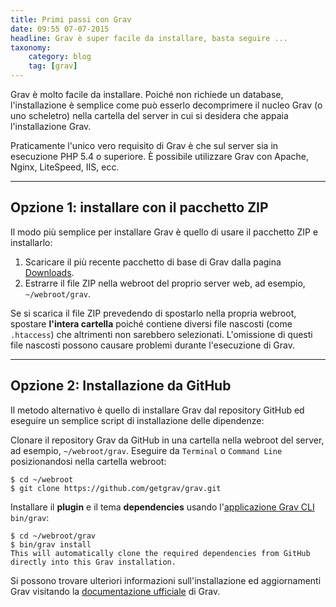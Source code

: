 ```yaml
---
title: Primi passi con Grav
date: 09:55 07-07-2015
headline: Grav è super facile da installare, basta seguire ...
taxonomy:
    category: blog
    tag: [grav]
---
```


Grav è molto facile da installare. Poiché non richiede un database, l'installazione è semplice come può esserlo decomprimere il nucleo Grav (o uno scheletro) nella cartella del server in cui si desidera che appaia l'installazione Grav.

Praticamente l'unico vero requisito di Grav è che sul server sia in esecuzione PHP 5.4 o superiore. È possibile utilizzare Grav con Apache, Nginx, LiteSpeed, IIS, ecc.

---

## Opzione 1: installare con il pacchetto ZIP

Il modo più semplice per installare Grav è quello di usare il pacchetto ZIP e installarlo:

1. Scaricare il più recente pacchetto di base di Grav dalla pagina [Downloads](http://getgrav.org/downloads).
2. Estrarre il file ZIP nella webroot del proprio server web, ad esempio, `~/webroot/grav`.

Se si scarica il file ZIP prevedendo di spostarlo nella propria webroot, spostare **l'intera cartella** poiché contiene diversi file nascosti (come `.htaccess`) che altrimenti non sarebbero selezionati. L'omissione di questi file nascosti possono causare problemi durante l'esecuzione di Grav.

---

## Opzione 2: Installazione da GitHub

Il metodo alternativo è quello di installare Grav dal repository GitHub ed eseguire un semplice script di installazione delle dipendenze:

Clonare il repository Grav da GitHub in una cartella nella webroot del server, ad esempio, `~/webroot/grav`. Eseguire da `Terminal` o `Command Line` posizionandosi nella cartella webroot:

```text
$ cd ~/webroot
$ git clone https://github.com/getgrav/grav.git
```

Installare il **plugin** e il tema **dependencies** usando l'[applicazione Grav CLI](http://learn.getgrav.org/advanced/grav-cli) `bin/grav`:

```text
$ cd ~/webroot/grav
$ bin/grav install
This will automatically clone the required dependencies from GitHub directly into this Grav installation.
```

Si possono trovare ulteriori informazioni sull'installazione ed aggiornamenti Grav visitando la  [documentazione ufficiale](http://learn.getgrav.org/basics/installation) di Grav.
